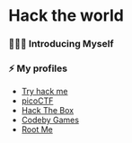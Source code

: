 # Hack the world
### 🙋🏻‍♀️ Introducing Myself

### ⚡ My profiles
- [Try hack me](https://tryhackme.com/p/EvtDanya)
- [picoCTF](https://play.picoctf.org/users/d3f3nd3r)
- [Hack The Box](https://app.hackthebox.com/users/1167901)
- [Codeby Games](https://codeby.games/users/d00mR34p3r)
- [Root Me](https://www.root-me.org/d00m_r34p3r)

<!--
**EvtDanya/EvtDanya** is a ✨ _special_ ✨ repository because its `README.md` (this file) appears on your GitHub profile.

Here are some ideas to get you started:

- 🔭 I’m currently working on ...
- 🌱 I’m currently learning ...
- 👯 I’m looking to collaborate on ...
- 🤔 I’m looking for help with ...
- 💬 Ask me about ...
- 📫 How to reach me: ...
- 😄 Pronouns: ...
- ⚡ Fun fact: ...
-->
